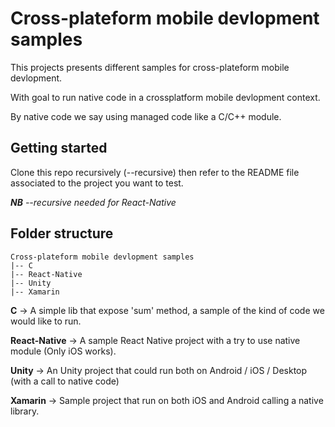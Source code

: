 # Cross-plateform mobile devlopment samples

This projects presents different samples for cross-plateform mobile devlopment.

With goal to run native code in a crossplatform mobile devlopment context.

By native code we say using managed code like a C/C++ module.

## Getting started 

Clone this repo recursively (--recursive) then refer to the README file associated to the project you want to test.

***NB** --recursive needed for React-Native*

## Folder structure

    Cross-plateform mobile devlopment samples 
    |-- C
    |-- React-Native
    |-- Unity
    |-- Xamarin

**C** → A simple lib that expose 'sum' method, a sample of the kind of code we would like to run.

**React-Native** → A sample React Native project with a try to use native module (Only iOS works).

**Unity** → An Unity project that could run both on Android / iOS / Desktop (with a call to native code)

**Xamarin** → Sample project that run on both iOS and Android calling a native library.
